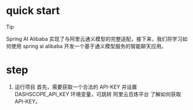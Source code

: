 # quick start

> [!TIP]
> Spring AI Alibaba 实现了与阿里云通义模型的完整适配，接下来，我们将学习如何使用 spring ai alibaba 开发一个基于通义模型服务的智能聊天应用。

# step

1. 运行项目 首先，需要获取一个合法的 API-KEY 并设置 DASHSCOPE_API_KEY 环境变量，可跳转 阿里云百炼平台 了解如何获取 API-KEY。

```java

```

```java

```

```java

```

```java

```